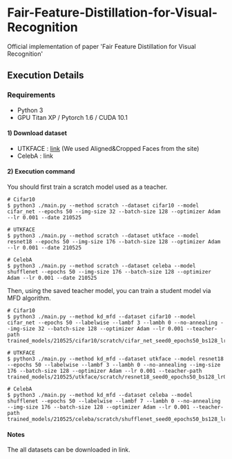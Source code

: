 # Fair-Feature-Distillation-for-Visual-Recognition
Official implementation of paper 'Fair Feature Distillation for Visual Recognition'

## **Execution Details**

### Requirements

- Python 3
- GPU Titan XP / Pytorch 1.6 / CUDA 10.1

#### 1) Download dataset

- UTKFACE : [link](https://susanqq.github.io/UTKFace/) (We used Aligned&Cropped Faces from the site)
- CelebA : link

#### 2) Execution command
You should first train a scratch model used as a teacher.
```
# Cifar10
$ python3 ./main.py --method scratch --dataset cifar10 --model cifar_net --epochs 50 --img-size 32 --batch-size 128 --optimizer Adam --lr 0.001 --date 210525

# UTKFACE
$ python3 ./main.py --method scratch --dataset utkface --model resnet18 --epochs 50 --img-size 176 --batch-size 128 --optimizer Adam --lr 0.001 --date 210525

# CelebA
$ python3 ./main.py --method scratch --dataset celeba --model shufflenet --epochs 50 --img-size 176 --batch-size 128 --optimizer Adam --lr 0.001 --date 210525
```

Then, using the saved teacher model, you can train a student model via MFD algorithm.
```
# Cifar10
$ python3 ./main.py --method kd_mfd --dataset cifar10 --model cifar_net --epochs 50 --labelwise --lambf 3 --lambh 0 --no-annealing --img-size 32 --batch-size 128 --optimizer Adam --lr 0.001 --teacher-path trained_models/210525/cifar10/scratch/cifar_net_seed0_epochs50_bs128_lr0.001.pt

# UTKFACE
$ python3 ./main.py --method kd_mfd --dataset utkface --model resnet18 --epochs 50 --labelwise --lambf 3 --lambh 0 --no-annealing --img-size 176 --batch-size 128 --optimizer Adam --lr 0.001 --teacher-path trained_models/210525/utkface/scratch/resnet18_seed0_epochs50_bs128_lr0.001.pt

# CelebA
$ python3 ./main.py --method kd_mfd --dataset celeba --model shufflenet --epochs 50 --labelwise --lambf 7 --lambh 0 --no-annealing --img-size 176 --batch-size 128 --optimizer Adam --lr 0.001 --teacher-path trained_models/210525/celeba/scratch/shufflenet_seed0_epochs50_bs128_lr0.001.pt
```

#### Notes

The all datasets can be downloaded in link.

